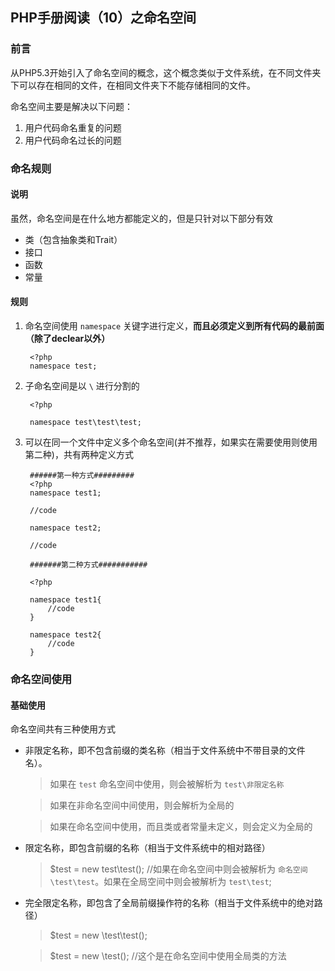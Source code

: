 ## PHP手册阅读（10）之命名空间

### 前言

 从PHP5.3开始引入了命名空间的概念，这个概念类似于文件系统，在不同文件夹下可以存在相同的文件，在相同文件夹下不能存储相同的文件。
 
 命名空间主要是解决以下问题：

1. 用户代码命名重复的问题
2. 用户代码命名过长的问题

### 命名规则

#### 说明

虽然，命名空间是在什么地方都能定义的，但是只针对以下部分有效

+ 类（包含抽象类和Trait）
+ 接口
+ 函数
+ 常量

#### 规则

1. 命名空间使用 `namespace` 关键字进行定义，**而且必须定义到所有代码的最前面（除了declear以外）**

		<?php
		namespace test;


2. 子命名空间是以 `\` 进行分割的

		<?php 
	
		namespace test\test\test;

3. 可以在同一个文件中定义多个命名空间(并不推荐，如果实在需要使用则使用第二种)，共有两种定义方式

		######第一种方式#########
		<?php 
		namespace test1;

		//code

		namespace test2;
		
		//code
		
		#######第二种方式###########

		<?php 

		namespace test1{
			//code
		}

		namespace test2{
			//code
		}

### 命名空间使用

#### 基础使用

命名空间共有三种使用方式

+ 非限定名称，即不包含前缀的类名称（相当于文件系统中不带目录的文件名）。

	> 如果在 `test` 命名空间中使用，则会被解析为 `test\非限定名称`

	> 如果在非命名空间中间使用，则会解析为全局的

	> 如果在命名空间中使用，而且类或者常量未定义，则会定义为全局的

+ 限定名称，即包含前缀的名称（相当于文件系统中的相对路径）

	> $test = new test\test();  //如果在命名空间中则会被解析为 `命名空间\test\test`。如果在全局空间中则会被解析为 `test\test`;

+ 完全限定名称，即包含了全局前缀操作符的名称（相当于文件系统中的绝对路径）

	> $test = new \test\test();

	> $test = new \test(); //这个是在命名空间中使用全局类的方法
		
		


